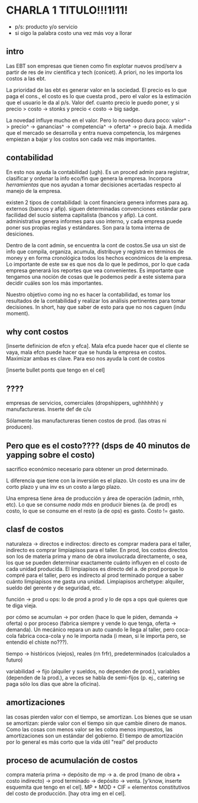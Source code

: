 # CHARLA 1 TITULO!!!1!11!

- p/s: producto y/o servicio
- si oigo la palabra costo una vez más voy a llorar

## intro

Las EBT son empresas que tienen como fin explotar nuevos prod/serv a partir de res de inv científica y tech (conicet). A priori, no les importa los costos a las ebt.

La prioridad de las ebt es generar valor en la sociedad. El precio es lo que paga el cons., el costo es lo que cuesta prod., pero el valor es la estimación que el usuario le da al p/s. Valor def. cuanto precio le puedo poner, y si precio > costo -> stonks y precio < costo -> big sadge.

La novedad influye mucho en el valor. Pero lo novedoso dura poco: valor^ -> precio^ -> ganancias^ -> competencia^ -> oferta^ -> precio baja. A medida que el mercado se desarrolla y entra nueva competencia, los márgenes empiezan a bajar y los costos son cada vez más importantes.

## contabilidad

En esto nos ayuda la contabilidad (ugh). Es un proced admin para registrar, clasificar y ordenar la info eco/fin que genera la empresa. Incorpora _herramientas_ que nos ayudan a tomar decisiones acertadas respecto al manejo de la empresa.

existen 2 tipos de contabilidad: la cont financiera genera informes para ag. externos (bancos y afip). siguen determinadas convenciones estándar para facilidad del sucio sistema capitalista (bancos y afip). La cont. administrativa genera informes para uso interno, y cada empresa puede poner sus propias reglas y estándares. Son para la toma interna de desiciones.

Dentro de la cont admin, se encuentra la cont de costos.Se usa un sist de info que compila, organiza, acumula, distribuye y registra en términos de money y en forma cronológica todos los hechos económicos de la empresa. Lo importante de este sw es que nos da lo que le pedimos, por lo que cada empresa generará los reportes que vea convenientes. Es importante que tengamos una noción de cosas que le podemos pedir a este sistema para decidir cuáles son los más importantes.

Nuestro objetivo como ing no es hacer la contabilidad, es tomar los resultados de la contabilidad y realizar los análisis pertinentes para tomar decisiones. In short, hay que saber de esto para que no nos caguen (indu moment).

## why cont costos

[inserte definicion de efcn y efca]. Mala efca puede hacer que el cliente se vaya, mala efcn puede hacer que se hunda la empresa en costos. Maximizar ambas es clave. Para eso nos ayuda la cont de costos

[inserte bullet ponts que tengo en el cel]

## ????

empresas de servicios, comerciales (dropshippers, ughhhhhh) y manufactureras. Inserte def de c/u

Sólamente las manufactureras tienen costos de prod. (las otras ni producen).

## Pero que es el costo???? (dsps de 40 minutos de yapping sobre el costo)

sacrifico económico necesario para obtener un prod determinado.

L diferencia que tiene con la inversión es el plazo. Un costo es una inv de corto plazo y una inv es un costo a largo plazo.

Una empresa tiene área de producción y área de operación (admin, rrhh, etc). Lo que se consume _nada más_ en producir bienes (a. de prod) es costo, lo que se consume en el resto (a de ops) es gasto. Costo != gasto.

## clasf de costos

naturaleza -> directos e indirectos: directo es comprar madera para el taller, indirecto es comprar limpiapisos para el taller. En prod, los costos directos son los de materia prima y mano de obra involucrada directamente, o sea, los que se pueden determinar exactamente cuánto influyen en el costo de cada unidad producida. El limpiapisos es directo del a. de prod porque lo compré para el taller, pero es indirecto al prod terminado porque a saber cuánto limpiapisos me gasta una unidad. Limpiapisos archetype: alquiler, sueldo del gerente y de seguridad, etc.

función -> prod u ops: lo de prod a prod y lo de ops a ops qué quieres que te diga vieja.

por cómo se acumulan -> por orden (hace lo que le piden, demanda -> oferta) o por proceso (fabrica siempre y vende lo que tenga, oferta -> demanda). Un mecánico repara un auto cuando le llega al taller, pero coca-cola fabrica coca-cola y no le importa nada (i mean, si le importa pero, se entendió el chiste no???).

tiempo -> históricos (viejos), reales (rn frfr), predeterminados (calculados a futuro)

variabilidad -> fijo (alquiler y sueldos, no dependen de prod.), variables (dependen de la prod.), a veces se habla de semi-fijos (p. ej., catering se paga sólo los días que abre la oficina).

## amortizaciones

las cosas pierden valor con el tiempo, se amortizan. Los bienes que se usan se amortizan: pierde valor con el tiempo sin que cambie dinero de manos. Como las cosas con menos valor se les cobra menos impuestos, las amortizaciones son un estándar del gobierno. El tiempo de amortización por lo general es más corto que la vida útil "real" del producto

## proceso de acumulación de costos

compra materia prima -> depósito de mp -> a. de prod (mano de obra + costo indirecto) -> prod terminado -> depósito -> venta. [y'know, inserte esquemita que tengo en el cel]. MP + MOD + CIF = elementos constitutivos del costo de producción. [hay otra img en el cel].
